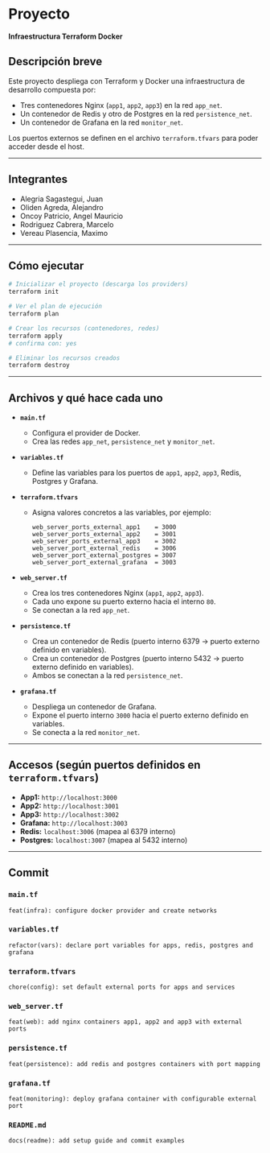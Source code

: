 # Proyecto

**Infraestructura Terraform Docker**

##  Descripción breve

Este proyecto despliega con Terraform y Docker una infraestructura de desarrollo compuesta por:

* Tres contenedores Nginx (`app1`, `app2`, `app3`) en la red `app_net`.
* Un contenedor de Redis y otro de Postgres en la red `persistence_net`.
* Un contenedor de Grafana en la red `monitor_net`.

Los puertos externos se definen en el archivo `terraform.tfvars` para poder acceder desde el host.

---

## Integrantes

* Alegria Sagastegui, Juan
* Oliden Agreda, Alejandro
* Oncoy Patricio, Angel Mauricio
* Rodriguez Cabrera, Marcelo
* Vereau Plasencia, Maximo

---

##  Cómo ejecutar

```bash
# Inicializar el proyecto (descarga los providers)
terraform init

# Ver el plan de ejecución
terraform plan

# Crear los recursos (contenedores, redes)
terraform apply
# confirma con: yes

# Eliminar los recursos creados
terraform destroy
```

---

## Archivos y qué hace cada uno

* **`main.tf`**

  * Configura el provider de Docker.
  * Crea las redes `app_net`, `persistence_net` y `monitor_net`.

* **`variables.tf`**

  * Define las variables para los puertos de `app1`, `app2`, `app3`, Redis, Postgres y Grafana.

* **`terraform.tfvars`**

  * Asigna valores concretos a las variables, por ejemplo:

    ```hcl
    web_server_ports_external_app1    = 3000
    web_server_ports_external_app2    = 3001
    web_server_ports_external_app3    = 3002
    web_server_port_external_redis    = 3006
    web_server_port_external_postgres = 3007
    web_server_port_external_grafana  = 3003
    ```

* **`web_server.tf`**

  * Crea los tres contenedores Nginx (`app1`, `app2`, `app3`).
  * Cada uno expone su puerto externo hacia el interno `80`.
  * Se conectan a la red `app_net`.

* **`persistence.tf`**

  * Crea un contenedor de Redis (puerto interno 6379 → puerto externo definido en variables).
  * Crea un contenedor de Postgres (puerto interno 5432 → puerto externo definido en variables).
  * Ambos se conectan a la red `persistence_net`.

* **`grafana.tf`**

  * Despliega un contenedor de Grafana.
  * Expone el puerto interno `3000` hacia el puerto externo definido en variables.
  * Se conecta a la red `monitor_net`.

---

## Accesos (según puertos definidos en `terraform.tfvars`)

* **App1:** `http://localhost:3000`
* **App2:** `http://localhost:3001`
* **App3:** `http://localhost:3002`
* **Grafana:** `http://localhost:3003`
* **Redis:** `localhost:3006` (mapea al 6379 interno)
* **Postgres:** `localhost:3007` (mapea al 5432 interno)

---

## Commit

### `main.tf`

```text
feat(infra): configure docker provider and create networks
```

### `variables.tf`

```text
refactor(vars): declare port variables for apps, redis, postgres and grafana
```

### `terraform.tfvars`

```text
chore(config): set default external ports for apps and services
```

### `web_server.tf`

```text
feat(web): add nginx containers app1, app2 and app3 with external ports
```

### `persistence.tf`

```text
feat(persistence): add redis and postgres containers with port mapping
```

### `grafana.tf`

```text
feat(monitoring): deploy grafana container with configurable external port
```

### `README.md`

```text
docs(readme): add setup guide and commit examples
```
